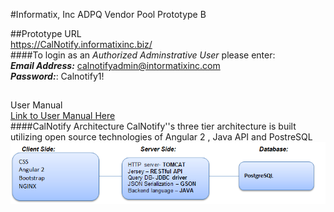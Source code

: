 
#Informatix, Inc  ADPQ Vendor Pool Prototype B

##Prototype URL <br/>
https://CalNotify.informatixinc.biz/ <br />
####To login as an _Authorized Adminstrative User_ please enter:<br />
**_Email Address:_** calnotifyadmin@intormatixinc.com <br>
**_Password:_**: Calnotify1!
##
User Manual <br/>
[Link to User Manual Here](https://github.com/informatixinc/Cal-Notify/tree/master/db_schema)<br />
####CalNotify Architecture
CalNotify''s three tier architecture is built utilizing open source technologies of Angular 2 , Java API and PostreSQL <br>
![](https://github.com/yuliavydra/TEST1/blob/master/CaNotifyArchitecture.PNG)










